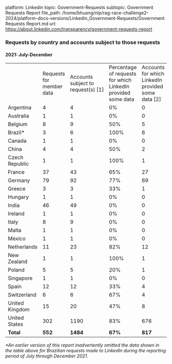 platform: Linkedin
topic: Government-Requests
subtopic: Government Requests Report
file_path: /home/bhuang/nlp/rag-race-challenge2-2024/platform-docs-versions/Linkedin_Government-Requests/Government Requests Report.md
url: https://about.linkedin.com/transparency/government-requests-report


### Requests by country and accounts subject to those requests

#### 2021: July-December

|     |     |     |     |     |
| --- | --- | --- | --- | --- |
|     | Requests for member data | Accounts subject to request(s) \[1\] | Percentage of requests for which LinkedIn provided some data | Accounts for which LinkedIn provided some data \[2\] |
| Argentina | 4   | 4   | 0%  | 0   |
| Australia | 1   | 1   | 0%  | 0   |
| Belgium | 8   | 9   | 50% | 5   |
| Brazil\* | 3   | 6   | 100% | 6   |
| Canada | 1   | 1   | 0%  | 0   |
| China | 4   | 4   | 50% | 2   |
| Czech Republic | 1   | 1   | 100% | 1   |
| France | 37  | 43  | 65% | 27  |
| Germany | 79  | 92  | 77% | 69  |
| Greece | 3   | 3   | 33% | 1   |
| Hungary | 1   | 1   | 0%  | 0   |
| India | 46  | 49  | 0%  | 0   |
| Ireland | 1   | 1   | 0%  | 0   |
| Italy | 8   | 9   | 0%  | 0   |
| Malta | 1   | 1   | 0%  | 0   |
| Mexico | 1   | 1   | 0%  | 0   |
| Netherlands | 11  | 23  | 82% | 12  |
| New Zealand | 1   | 1   | 100% | 1   |
| Poland | 5   | 5   | 20% | 1   |
| Singapore | 1   | 1   | 0%  | 0   |
| Spain | 12  | 12  | 33% | 4   |
| Switzerland | 6   | 6   | 67% | 4   |
| United Kingdom | 15  | 20  | 47% | 8   |
| United States | 302 | 1190 | 83% | 676 |
| **Total** | **552** | **1484** | **67%** | **817** |

_\*An earlier version of this report inadvertently omitted the data shown in the table above for Brazilian requests made to LinkedIn during the reporting period of July through December 2021._